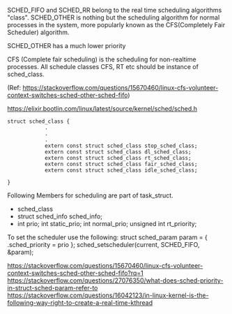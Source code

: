 
SCHED_FIFO and SCHED_RR belong to the real time scheduling algorithms "class". SCHED_OTHER is nothing but the scheduling algorithm for normal processes in the system, more popularly known as the CFS(Completely Fair Scheduler) algorithm.

SCHED_OTHER has a much lower priority

CFS (Complete fair scheduling) is the scheduling for non-realtime processes.
All schedule classes CFS, RT etc should be instance of sched_class.

(Ref: https://stackoverflow.com/questions/15670460/linux-cfs-volunteer-context-switches-sched-other-sched-fifo)


https://elixir.bootlin.com/linux/latest/source/kernel/sched/sched.h


	struct sched_class {
     			.
     			.
     			.
     			extern const struct sched_class stop_sched_class;
     			extern const struct sched_class dl_sched_class;
     			extern const struct sched_class rt_sched_class;
     			extern const struct sched_class fair_sched_class;
     			extern const struct sched_class idle_sched_class;

	}


Following Members for scheduling are part of task_struct.
  - sched_class
  - struct sched_info	sched_info;
  - int				prio;
	int				static_prio;
	int				normal_prio;
	unsigned int			rt_priority;


To set the scheduler use the following:
   struct sched_param param = { .sched_priority = prio };
   sched_setscheduler(current, SCHED_FIFO, &param);



https://stackoverflow.com/questions/15670460/linux-cfs-volunteer-context-switches-sched-other-sched-fifo?rq=1
https://stackoverflow.com/questions/27076350/what-does-sched-priority-in-struct-sched-param-refer-to
https://stackoverflow.com/questions/16042123/in-linux-kernel-is-the-following-way-right-to-create-a-real-time-kthread


